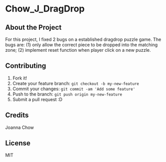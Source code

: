 # Chow_J_DragDrop

## About the Project
For this project, I fixed 2 bugs on a established dragdrop puzzle game. The bugs are: (1) only allow the correct piece to be dropped into the matching zone; (2) implement reset function when player click on a new puzzle.

## Contributing
1. Fork it!
2. Create your feature branch: `git checkout -b my-new-feature`
3. Commit your changes: `git commit -am 'Add some feature'`
4. Push to the branch: `git push origin my-new-feature`
5. Submit a pull request :D

## Credits
Joanna Chow

## License
MIT
